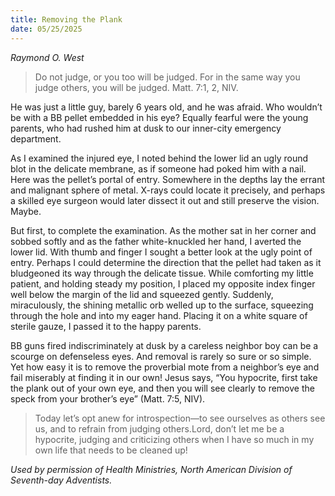 ```yaml
---
title: Removing the Plank
date: 05/25/2025
---
```


_Raymond O. West_

> <p></p>
> Do not judge, or you too will be judged. For in the same way you judge others, you will be judged. Matt. 7:1, 2, NIV.

He was just a little guy, barely 6 years old, and he was afraid. Who wouldn’t be with a BB pellet embedded in his eye? Equally fearful were the young parents, who had rushed him at dusk to our inner-city emergency department.

As I examined the injured eye, I noted behind the lower lid an ugly round blot in the delicate membrane, as if someone had poked him with a nail. Here was the pellet’s portal of entry. Somewhere in the depths lay the errant and malignant sphere of metal. X-rays could locate it precisely, and perhaps a skilled eye surgeon would later dissect it out and still preserve the vision. Maybe.

But first, to complete the examination. As the mother sat in her corner and sobbed softly and as the father white-knuckled her hand, I averted the lower lid. With thumb and finger I sought a better look at the ugly point of entry. Perhaps I could determine the direction that the pellet had taken as it bludgeoned its way through the delicate tissue. While comforting my little patient, and holding steady my position, I placed my opposite index finger well below the margin of the lid and squeezed gently. Suddenly, miraculously, the shining metallic orb welled up to the surface, squeezing through the hole and into my eager hand. Placing it on a white square of sterile gauze, I passed it to the happy parents.

BB guns fired indiscriminately at dusk by a careless neighbor boy can be a scourge on defenseless eyes. And removal is rarely so sure or so simple. Yet how easy it is to remove the proverbial mote from a neighbor’s eye and fail miserably at finding it in our own! Jesus says, “You hypocrite, first take the plank out of your own eye, and then you will see clearly to remove the speck from your brother’s eye” (Matt. 7:5, NIV).

> <callout></callout>
> Today let’s opt anew for introspection—to see ourselves as others see us, and to refrain from judging others.Lord, don’t let me be a hypocrite, judging and criticizing others when I have so much in my own life that needs to be cleaned up!

_Used by permission of Health Ministries, North American Division of Seventh-day Adventists._
